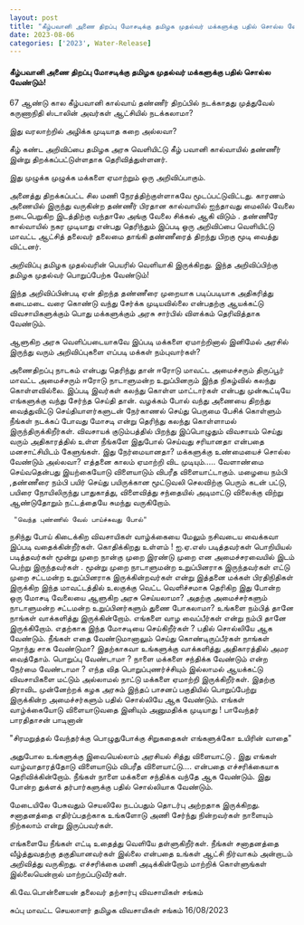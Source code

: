 ```yaml
---
layout: post
title: "கீழ்பவானி அணை திறப்பு மோசடிக்கு தமிழக முதல்வர் மக்களுக்கு பதில் சொல்ல வேண்டும்!"
date: 2023-08-06
categories: ['2023', Water-Release]
---
```


#### கீழ்பவானி அணை திறப்பு மோசடிக்கு தமிழக முதல்வர் மக்களுக்கு பதில் சொல்ல வேண்டும்!

67 ஆண்டு கால கீழ்பவானி கால்வாய் தண்ணீர் திறப்பில் நடக்காதது 
முத்துவேல் கருணாநிதி ஸ்டாலின் அவர்கள் ஆட்சியில் நடக்கலாமா?

இது வரலாற்றில் அழிக்க முடியாத கறை அல்லவா?

கீழ் கண்ட அறிவிப்பை தமிழக அரசு வெளியிட்டு கீழ் பவானி கால்வாயில் தண்ணீர் இன்று திறக்கப்பட்டுள்ளதாக தெரிவித்துள்ளனர்.

இது முழுக்க முழுக்க மக்களை ஏமாற்றும் ஒரு அறிவிப்பாகும்.

அனைத்து திறக்கப்பட்ட சில மணி நேரத்திற்குள்ளாகவே மூடப்பட்டுவிட்டது.
காரணம் அணையில் இருந்து வருகின்ற தண்ணீர் பிரதான கால்வாயில் ஐந்தாவது மைலில் வேலை நடைபெறுகிற இடத்திற்கு வந்தாலே அங்கு வேலை சிக்கல் ஆகி விடும் .
தண்ணீரே கால்வாயில் நகர முடியாது என்பது தெரிந்தும் இப்படி ஒரு அறிவிப்பை வெளியிட்டு மாவட்ட ஆட்சித் தலைவர் தலைமை தாங்கி தண்ணீரைத் திறந்து பிறகு மூடி வைத்து விட்டனர்.

அறிவிப்பு தமிழக முதல்வரின் பெயரில் வெளியாகி இருக்கிறது.
 இந்த அறிவிப்பிற்கு தமிழக முதல்வர் பொறுப்பேற்க வேண்டும்!

 இந்த அறிவிப்பின்படி ஏன் திறந்த தண்ணீரை முறையாக படிப்படியாக அதிகரித்து கடைமடை வரை கொண்டு வந்து சேர்க்க முடியவில்லை என்பதற்கு  ஆயக்கட்டு விவசாயிகளுக்கும் பொது மக்களுக்கும் அரசு சார்பில் விளக்கம் தெரிவித்தாக வேண்டும்.

ஆளுகிற அரசு வெளிப்படையாகவே இப்படி மக்களை ஏமாற்றினால் இனிமேல் அரசில் இருந்து வரும் அறிவிப்புகளை எப்படி மக்கள் நம்புவார்கள்?

அணைதிறப்பு நாடகம் என்பது தெரிந்து தான் 
ஈரோடு மாவட்ட அமைச்சரும் திருப்பூர் மாவட்ட அமைச்சரும் ஈரோடு நாடாளுமன்ற உறுப்பினரும் இந்த நிகழ்வில் கலந்து கொள்ளவில்லை.
 இப்படி இவர்கள் கலந்து கொள்ள மாட்டார்கள் என்பது முன்கூட்டியே எங்களுக்கு வந்து சேர்ந்த செய்தி தான்.
 வழக்கம் போல் வந்து அணையை திறந்து வைத்துவிட்டு செய்தியாளர்களுடன் நேர்காணல் செய்து பெருமை பேசிக் கொள்ளும் நீங்கள் நடக்கப் போவது மோசடி என்று தெரிந்து கலந்து கொள்ளாமல் இருந்திருக்கிறீர்கள்.
விவசாயக் குடும்பத்தில் பிறந்து இப்பொழுதும் விவசாயம் செய்து வரும் அதிகாரத்தில் உள்ள நீங்களே இதுபோல் செய்வது சரியானதா என்பதை மனசாட்சியிடம் கேளுங்கள்.
 இது நேர்மையானதா?
 மக்களுக்கு உண்மையைச் சொல்ல வேண்டும் அல்லவா?
 எத்தனை காலம் ஏமாற்றி விட முடியும்.....
 வேளாண்மை செய்வதென்பது இயற்கையோடு விளையாடும் விபரீத விளையாட்டாகும்.
 மழையை நம்பி ,தண்ணீரை நம்பி பயிர் செய்து பயிருக்கான மூட்டுவலி செலவிற்கு பெரும் கடன் பட்டு,
 பயிரை நோயிலிருந்து பாதுகாத்து,
 விளைவித்து 
சந்தையில் அடிமாட்டு விலைக்கு விற்று 
ஆண்டுதோறும் நட்டத்தையே சுமந்து வருகிறோம்.

     "வெந்த புண்ணில் வேல் பாய்ச்சுவது போல்"
 நசிந்து போய் கிடைக்கிற  விவசாயிகள் வாழ்க்கையை மேலும் நசிவடைய வைக்கவா இப்படி வதைக்கின்றீர்கள்.
 கொதிக்கிறது உள்ளம் !
ஐ.ஏ.எஸ் படித்தவர்கள் 
பொறியியல் படித்தவர்கள் 
மூன்று முறை நான்கு முறை இரண்டு முறை என அமைச்சரவையில் இடம் பெற்று இருந்தவர்கள் .
மூன்று முறை நாடாளுமன்ற உறுப்பினராக இருந்தவர்கள் 
எட்டு முறை சட்டமன்ற உறுப்பினராக இருக்கின்றவர்கள் என்று 
இத்தனை மக்கள் பிரதிநிதிகள் இருக்கிற இந்த மாவட்டத்தில் உலகுக்கு வெட்ட வெளிச்சமாக தெரிகிற இது போன்ற ஒரு மோசடி வேலையை ஆளுகிற அரசு செய்யலாமா?
 அதற்கு அமைச்சர்களும் நாடாளுமன்ற சட்டமன்ற உறுப்பினர்களும் துணை போகலாமா?
 உங்களை நம்பித் தானே நாங்கள் வாக்களித்து இருக்கின்றோம்.
 எங்களை வாழ வைப்பீர்கள் என்று நம்பி தானே இருக்கிறோம்.
 எதற்காக இந்த மோசடியை செய்கிறீர்கள் ?
பதில் சொல்லியே ஆக வேண்டும். நீங்கள் எதை வேண்டுமானாலும் செய்து கொண்டிருப்பீர்கள் நாங்கள் நொந்து சாக வேண்டுமா?
 இதற்காகவா உங்களுக்கு வாக்களித்து அதிகாரத்தில் அமர வைத்தோம்.
 பொறுப்பு வேண்டாமா ?
நாளை மக்களை சந்திக்க வேண்டும் என்ற நேர்மை வேண்டாமா ?
எந்த வித பொறுப்புணர்ச்சியும் இல்லாமல் ஆயக்கட்டு விவசாயிகளை மட்டும் அல்லாமல் நாட்டு மக்களை ஏமாற்றி இருக்கிறீர்கள்.
 இதற்கு திராவிட முன்னேற்றக் 
கழக அரசும்
 இந்தப் பாசனப் பகுதியில் பொறுப்பேற்று இருக்கின்ற அமைச்சர்களும் பதில் சொல்லியே ஆக வேண்டும்.
 எங்கள் வாழ்க்கையோடு விளையாடுவதை இனியும் அனுமதிக்க முடியாது !
பாவேந்தர் பாரதிதாசன் பாடினான்

 "சிரமறுத்தல் வேந்தர்க்கு பொழுதுபோக்கு
 சிறுகதைகள் 
எங்களுக்கோ உயிரின் வாதை"

 அதுபோல உங்களுக்கு இவையெல்லாம் அரசியல் சித்து விளையாட்டு .
இது எங்கள் வாழ்வாதாரத்தோடு விளையாடும் விபரீத விளையாட்டு.... என்பதை எச்சரிக்கையாக தெரிவிக்கின்றோம்.
 நீங்கள் நாளை மக்களை சந்திக்க வந்தே ஆக வேண்டும்.
 இது போன்ற துக்ளக் தர்பார்களுக்கு பதில் சொல்லியாக வேண்டும்.

 மேடையிலே பேசுவதும் செயலிலே நடப்பதும் தொடர்பு அற்றதாக இருக்கிறது.
 சனாதனத்தை எதிர்ப்பதற்காக உங்களோடு அணி சேர்ந்து நின்றவர்கள் நாளையும் நிற்கலாம் என்று இருப்பவர்கள்.

 எங்களையே நீங்கள் எட்டி உதைத்து வெளியே தள்ளுகிறீர்கள்.
 நீங்கள் சனாதனத்தை வீழ்த்துவதற்கு தகுதியானவர்கள் இல்லை என்பதை உங்கள் ஆட்சி நிர்வாகம் அன்றாடம் அறிவித்து வருகிறது.
 எச்சரிக்கை மணி அடிக்கின்றோம் மாற்றிக் கொள்ளுங்கள் இல்லையென்றால் மாற்றப்படுவீர்கள்.


கி.வே.பொன்னையன்
தலைவர்
தற்சார்பு விவசாயிகள் சங்கம்

சுப்பு
மாவட்ட செயலாளர்
தமிழக விவசாயிகள் சங்கம்
16/08/2023